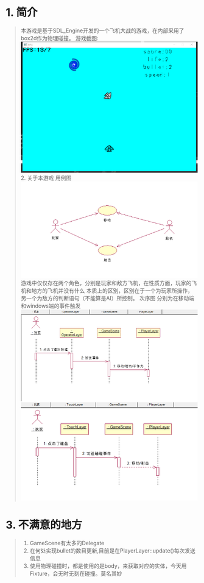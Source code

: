 ﻿# 1. 简介
>本游戏是基于SDL_Engine开发的一个飞机大战的游戏，在内部采用了box2d作为物理碰撞。
>游戏截图:<br>
>![avatar](./capture.png)
> 2. 关于本游戏
>用例图
>![avatar](./capture2.png) 
>游戏中仅仅存在两个角色，分别是玩家和敌方飞机，在性质方面，玩家的飞机和地方的飞机并没有什么
>本质上的区别，区别在于一个为玩家所操作，另一个为敌方的判断语句（不能算是AI）所控制。
>次序图
>分别为在移动端和windows端的事件触发
>![avatar](./capture3.png) 
>![avatar](./capture4.png) 
# 3. 不满意的地方
>1. GameScene有太多的Delegate
>2. 在何处实现bullet的数目更新,目前是在PlayerLayer::update()每次发送信息
>3. 使用物理碰撞时，都是使用的是body，来获取对应的实体，今天用Fixture，会无时无刻在碰撞。莫名其妙